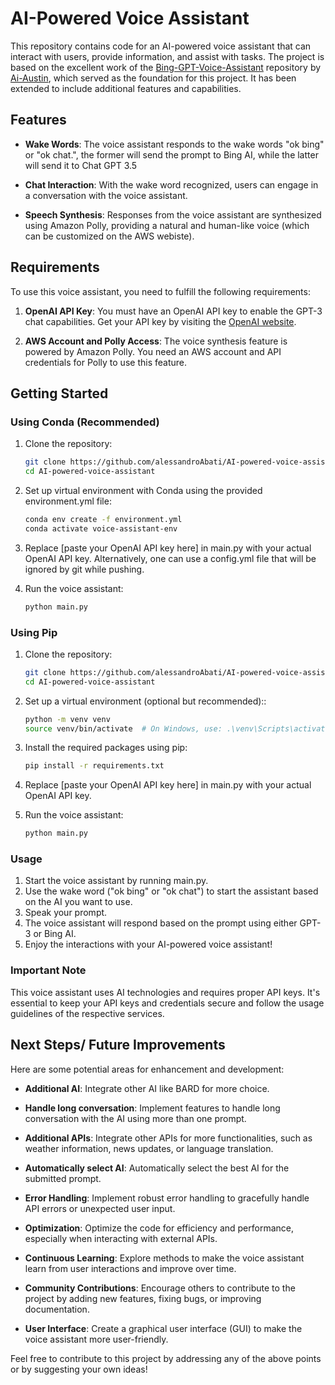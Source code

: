 # AI-Powered Voice Assistant

This repository contains code for an AI-powered voice assistant that can interact with users, provide information, and assist with tasks. The project is based on the excellent work of the [Bing-GPT-Voice-Assistant](https://github.com/Ai-Austin/Bing-GPT-Voice-Assistant) repository by [Ai-Austin](https://github.com/Ai-Austin), which served as the foundation for this project. It has been extended to include additional features and capabilities.

## Features

- **Wake Words**: The voice assistant responds to the wake words "ok bing" or "ok chat.", the former will send the prompt to Bing AI, while the latter will send it to Chat GPT 3.5

- **Chat Interaction**: With the wake word recognized, users can engage in a conversation with the voice assistant.

- **Speech Synthesis**: Responses from the voice assistant are synthesized using Amazon Polly, providing a natural and human-like voice (which can be customized on the AWS webiste).

## Requirements

To use this voice assistant, you need to fulfill the following requirements:

1. **OpenAI API Key**: You must have an OpenAI API key to enable the GPT-3 chat capabilities. Get your API key by visiting the [OpenAI website](https://beta.openai.com/signup/).

2. **AWS Account and Polly Access**: The voice synthesis feature is powered by Amazon Polly. You need an AWS account and API credentials for Polly to use this feature.

## Getting Started

### Using Conda (Recommended)

1. Clone the repository:

   ```bash
   git clone https://github.com/alessandroAbati/AI-powered-voice-assistant.git
   cd AI-powered-voice-assistant

2. Set up virtual environment with Conda using the provided environment.yml file:

   ```bash
   conda env create -f environment.yml
   conda activate voice-assistant-env

3. Replace [paste your OpenAI API key here] in main.py with your actual OpenAI API key.
   Alternatively, one can use a config.yml file that will be ignored by git while pushing.
   
4. Run the voice assistant:
   ```bash
   python main.py

### Using Pip

1. Clone the repository:

   ```bash
   git clone https://github.com/alessandroAbati/AI-powered-voice-assistant.git
   cd AI-powered-voice-assistant

2. Set up a virtual environment (optional but recommended)::

   ```bash
   python -m venv venv
   source venv/bin/activate  # On Windows, use: .\venv\Scripts\activate

3. Install the required packages using pip:
   
   ```bash
   pip install -r requirements.txt

4. Replace [paste your OpenAI API key here] in main.py with your actual OpenAI API key.
   
5. Run the voice assistant:
   ```bash
   python main.py

### Usage

1. Start the voice assistant by running main.py.
2. Use the wake word ("ok bing" or "ok chat") to start the assistant based on the AI you want to use.   
3. Speak your prompt.
4. The voice assistant will respond based on the prompt using either GPT-3 or Bing AI.
5. Enjoy the interactions with your AI-powered voice assistant!

### Important Note
This voice assistant uses AI technologies and requires proper API keys. It's essential to keep your API keys and credentials secure and follow the usage guidelines of the respective services.

## Next Steps/ Future Improvements
Here are some potential areas for enhancement and development:

- **Additional AI**: Integrate other AI like BARD for more choice.

- **Handle long conversation**: Implement features to handle long conversation with the AI using more than one prompt.

- **Additional APIs**: Integrate other APIs for more functionalities, such as weather information, news updates, or language translation.

- **Automatically select AI**: Automatically select the best AI for the submitted prompt.

- **Error Handling**: Implement robust error handling to gracefully handle API errors or unexpected user input.

- **Optimization**: Optimize the code for efficiency and performance, especially when interacting with external APIs.

- **Continuous Learning**: Explore methods to make the voice assistant learn from user interactions and improve over time.

- **Community Contributions**: Encourage others to contribute to the project by adding new features, fixing bugs, or improving documentation.

- **User Interface**: Create a graphical user interface (GUI) to make the voice assistant more user-friendly.

Feel free to contribute to this project by addressing any of the above points or by suggesting your own ideas!
